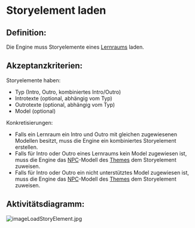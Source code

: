 # Storyelement laden


## Definition:

Die Engine muss Storyelemente eines [Lernraums](Lernraum-GE.md) laden.


## Akzeptanzkriterien:

Storyelemente haben:

- Typ (Intro, Outro, kombiniertes Intro/Outro)
- Introtexte (optional, abhängig vom Typ)
- Outrotexte (optional, abhängig vom Typ)
- Model (optional)

Konkretisierungen:

- Falls ein Lernraum ein Intro und Outro mit gleichen zugewiesenen Modellen besitzt, muss die Engine ein kombiniertes Storyelement erstellen.
- Falls für Intro oder Outro eines Lernraums kein Model zugewiesen ist, muss die Engine das [NPC](NPC-GE.md)-Modell des [Themes](Theme-GE.md) dem Storyelement zuweisen.
- Falls für Intro oder Outro ein nicht unterstütztes Model zugewiesen ist, muss die Engine das [NPC](NPC-GE.md)-Modell des [Themes](Theme-GE.md) dem Storyelement zuweisen.


## Aktivitätsdiagramm:

![imageLoadStoryElement.jpg](imageEngineLoadStoryElement.jpg)
